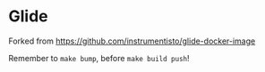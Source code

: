 Glide
=====

Forked from https://github.com/instrumentisto/glide-docker-image

Remember to `make bump`, before `make build push`!

